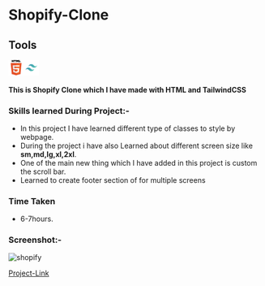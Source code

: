 # Shopify-Clone
## Tools
<div style="display:flex;" >
<img width="30px" src="https://raw.githubusercontent.com/github/explore/80688e429a7d4ef2fca1e82350fe8e3517d3494d/topics/html/html.png" />
<img width="30px" src="https://raw.githubusercontent.com/github/explore/80688e429a7d4ef2fca1e82350fe8e3517d3494d/topics/tailwind/tailwind.png" />
</div>

#### This is Shopify Clone which I have made with HTML and TailwindCSS 

### Skills learned During Project:-
* In this project I have learned different type of classes to style by webpage.
* During the project i have also Learned about different screen size like **sm,md,lg,xl,2xl**.
* One of the main new thing which I have added in this project is custom the scroll bar.
* Learned to create footer section of for multiple screens

### Time Taken 
*  6-7hours.

### Screenshot:-
![shopify](https://user-images.githubusercontent.com/101450769/187006001-b681c5d1-4696-41a3-9ab1-f5a493bcfd17.png)


[Project-Link](https://shopifyclone-pi.vercel.app)
